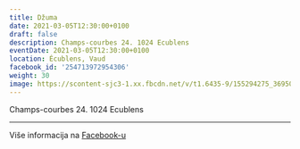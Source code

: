 ```yaml
---
title: Džuma
date: 2021-03-05T12:30:00+0100
draft: false
description: Champs-courbes 24. 1024 Ecublens
eventDate: 2021-03-05T12:30:00+0100
location: Écublens, Vaud
facebook_id: '254713972954306'
weight: 30
image: https://scontent-sjc3-1.xx.fbcdn.net/v/t1.6435-9/155294275_3695079563921169_4909597834044538694_n.jpg?_nc_cat=101&ccb=1-7&_nc_sid=9e60e4&_nc_ohc=F4FtzGlRkMAQ7kNvwE_aMQ2&_nc_oc=Adlx204-NuZVG2FME6Up8iXztibTT3fNd50DboG-pwGvKIgyHzzwH8c006ovU_XZhFo&_nc_zt=23&_nc_ht=scontent-sjc3-1.xx&edm=ABTKTjYEAAAA&_nc_gid=v6sCdK41ZahPhlJsrQBwmA&oh=00_AfL3T-bTVLj5vtZVLIQQaCKkzutAHs9LilNPtcbwfUAzrg&oe=684CCDDB
---
```


Champs-courbes 24. 1024 Ecublens

---

Više informacija na [Facebook-u](https://facebook.com/events/254713972954306)